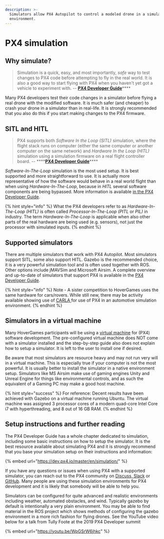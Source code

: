 ```yaml
---
description: >-
  Simulators allow PX4 Autopilot to control a modeled drone in a simulated
  environment.
---
```


# PX4 simulation

## Why simulate?

> Simulation is a quick, easy, and most importantly, _safe_ way to test changes to PX4 code before attempting to fly in the real world. It is also a good way to start flying with PX4 when you haven't yet got a vehicle to experiment with. -- [**PX4 Developer Guide**](https://dev.px4.io/master/en/simulation/)\*\*\*\*

Many PX4 developers test their code changes in a simulator before flying a real drone with the modified software. It is much safer \(and cheaper\) to crash your drone in a simulator than in real-life. It is strongly recommended that you also do this if you start making changes to the PX4 firmware.

## SITL and HITL

> PX4 supports both _Software In the Loop \(SITL\)_ simulation, where the flight stack runs on computer \(either the same computer or another computer on the same network\) and _Hardware In the Loop \(HITL\)_ simulation using a simulation firmware on a real flight controller board. -- ****[**PX4 Developer Guide**](https://dev.px4.io/master/en/simulation/)\*\*\*\*

_Software-In-The-Loop_ simulation is the most used setup. It is best supported and more straightforward to use. It is actually more representative of how the software would behave in a real world flight than when using _Hardware-In-The-Loop_, because in _HITL_ several software components are being bypassed. More information is available [in the PX4 Developer Guide](https://dev.px4.io/master/en/simulation/hitl.html#hitl-vs-sitl).

{% hint style="info" %}
What the PX4 developers refer to as _Hardware-In-The-Loop_ _\(HITL\)_ is often called _Processor-In-The-Loop \(PITL_ or _PIL\)_ in industry. The term _Hardware-In-The-Loop_ is applicable when also other parts of the real hardware are being used \(e.g. sensors\), not just the processor with simulated inputs.
{% endhint %}

## Supported simulators

There are multiple simulators that work with PX4 Autopilot. Most simulators support SITL, some also support HITL. Gazebo is the recommended choice, it is a very powerful simulation tool and is often used together with ROS. Other options include jMAVSim and Microsoft Airsim. A complete overview and up-to-date of simulators that support PX4 is available in the [PX4 Developer Guide](https://dev.px4.io/master/en/simulation/#supported-simulators).

{% hint style="info" %}
Note - A sister competition to HoverGames uses the same hardware for cars/rovers. While still new, there may be activity available showing use of [CARLA ](http://carla.org/)for use of PX4 in an automotive simulation environment.
{% endhint %}

## Simulators in a virtual machine

Many HoverGames participants will be using a [virtual machine](tools/virtual-machine.md) for \(PX4\) software development. The pre-configured virtual machine does NOT come with a simulator installed and the step-by-step guide also does not explain how to setup a simulator. It is left to the user to install one if desired.

Be aware that most simulators are resource heavy and may not run very will in a virtual machine. This is especially true if your computer is not the most powerful. It is usually better to install the simulator in a native environment setup. Simulators like MS Airsim make use of gaming engines Unity and Unreal Engine for things like environmental controls, and as such the equivalent of a Gaming PC may make a good host machine.

{% hint style="success" %}
For reference: Decent results have been achieved with Gazebo on a virtual machine running Ubuntu. The virtual machine was assigned 3 processor cores of a modern quad-core Intel Core i7 with hyperthreading, and 8 out of 16 GB RAM.
{% endhint %}

## Setup instructions and further reading

The PX4 Developer Guide has a whole chapter dedicated to simulation, including some basic instructions on how to setup the simulator. It is the best resource available about simulating PX4 and it is strongly recommend that you base your simulation setup on their instructions and information:

{% embed url="https://dev.px4.io/master/en/simulation/" %}

If you have any questions or issues when using PX4 with a supported simulator, you can reach out to the PX4 community on [Discuss, Slack](https://nxp.gitbook.io/hovergames/contact#px4-slack-and-discuss-forum) or [GitHub](https://github.com/PX4/Firmware). Many people are using these simulation environments for PX4 development and it is likely that somebody will be able to help you.

Simulators can be configured for quite advanced and realistic environments including weather, automated obstacles, and wind. Typically gazebo by default is intentionally a very plain environment. You may be able to find material in the ROS project which shows methods of configuring the gazebo environment in a more rich fashion for flying drones. See the YouTube video below for a talk from Tully Foote at the 2019 PX4 Developer summit

{% embed url="https://youtu.be/WpGSrW6jhkc" %}





